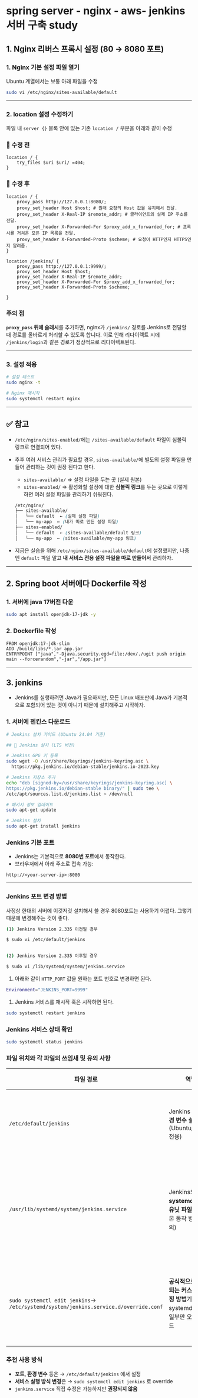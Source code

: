 # spring server - nginx - aws- jenkins 서버 구축 study

## 1. Nginx 리버스 프록시 설정 (80 → 8080 포트)

### 1. Nginx 기본 설정 파일 열기

Ubuntu 계열에서는 보통 아래 파일을 수정

```bash
sudo vi /etc/nginx/sites-available/default
```

---

### 2. location 설정 수정하기

파일 내 `server {}` 블록 안에 있는 기존 `location /` 부분을 아래와 같이 수정

### 🔹 수정 전

```
location / {
    try_files $uri $uri/ =404;
}
```

### 🔹 수정 후

```
location / {
    proxy_pass http://127.0.0.1:8080/;
    proxy_set_header Host $host; # 원래 요청의 Host 값을 유지해서 전달.
    proxy_set_header X-Real-IP $remote_addr; # 클라이언트의 실제 IP 주소를 전달.
    proxy_set_header X-Forwarded-For $proxy_add_x_forwarded_for; # 프록시를 거쳐온 모든 IP 목록을 전달.
    proxy_set_header X-Forwarded-Proto $scheme; # 요청이 HTTP인지 HTTPS인지 알려줌.
}

location /jenkins/ {
    proxy_pass http://127.0.0.1:9999/;
    proxy_set_header Host $host;
    proxy_set_header X-Real-IP $remote_addr;
    proxy_set_header X-Forwarded-For $proxy_add_x_forwarded_for;
    proxy_set_header X-Forwarded-Proto $scheme;

}

```

### 주의 점

**`proxy_pass` 뒤에 슬래시**를 추가하면, nginx가 `/jenkins/` 경로를 Jenkins로 전달할 때 경로를 올바르게 처리할 수 있도록 합니다. 이로 인해 리다이렉트 시에 `/jenkins/login`과 같은 경로가 정상적으로 리다이렉트된다.

---

### 3. 설정 적용

```bash
# 설정 테스트
sudo nginx -t

# Nginx 재시작
sudo systemctl restart nginx
```

---

## ✅ 참고

- `/etc/nginx/sites-enabled/`에는 `/sites-available/default` 파일이 심볼릭 링크로 연결되어 있다.
- 추후 여러 서비스 관리가 필요할 경우, `sites-available/`에 별도의 설정 파일을 만들어 관리하는 것이 권장 된다고 한다.
    - `sites-available/` ⇒ 설정 파일을 두는 곳 (실제 원본)
    - `sites-enabled/` ⇒ 활성화할 설정에 대한 **심볼릭 링크**를 두는 곳으로 이렇게 하면 여러 설정 파일을 관리하기 쉬워진다.
    
    ```scss
    /etc/nginx/
    ├── sites-available/
    │   └── default  ← (실제 설정 파일)
    │   └── my-app  ← (내가 따로 만든 설정 파일)
    ├── sites-enabled/
    │   └── default  ← (sites-available/default 링크)
    │   └── my-app  ← (sites-available/my-app 링크)
    ```
    
- 지금은 실습을 위해 `/etc/nginx/sites-available/default`에 설정했지만, 나중엔 `default` 파일 말고 **내 서비스 전용 설정 파일을 따로 만들어서** 관리하자.

---

## 2. Spring boot 서버에다  Dockerfile 작성

### 1. 서버에 java 17버전 다운

```bash
sudo apt install openjdk-17-jdk -y
```

### 2. Dockerfile 작성

```docker
FROM openjdk:17-jdk-slim
ADD /build/libs/*.jar app.jar
ENTRYPOINT ["java","-Djava.security.egd=file:/dev/./ugit push origin main --forcerandom","-jar","/app.jar"]
```

---

## 3. jenkins

- Jenkins를 실행하려면 Java가 필요하지만, 모든 Linux 배포판에 Java가 기본적으로 포함되어 있는 것이 아니기 때문에 설치해주고 시작하자.

### 1. 서버에 젠킨스 다운로드

```bash
# Jenkins 설치 가이드 (Ubuntu 24.04 기준)

## 🔧 Jenkins 설치 (LTS 버전)

# Jenkins GPG 키 등록
sudo wget -O /usr/share/keyrings/jenkins-keyring.asc \
  https://pkg.jenkins.io/debian-stable/jenkins.io-2023.key

# Jenkins 저장소 추가
echo "deb [signed-by=/usr/share/keyrings/jenkins-keyring.asc] \
https://pkg.jenkins.io/debian-stable binary/" | sudo tee \
/etc/apt/sources.list.d/jenkins.list > /dev/null

# 패키지 정보 업데이트
sudo apt-get update

# Jenkins 설치
sudo apt-get install jenkins
```

### Jenkins 기본 포트

- Jenkins는 기본적으로 **8080번 포트**에서 동작한다.
- 브라우저에서 아래 주소로 접속 가능:

```
http://<your-server-ip>:8080
```

---

### Jenkins 포트 변경 방법

사정상 한대의 서버에 이것저것 설치해서 쓸 경우 8080포트는 사용하기 어렵다. 그렇기때문에 변경해주는 것이 좋다.

```bash
(1) Jenkins Version 2.335 이전일 경우

$ sudo vi /etc/default/jenkins
 

(2) Jenkins Version 2.335 이후일 경우

$ sudo vi /lib/systemd/system/jenkins.service
```

1. 아래와 같이 `HTTP_PORT` 값을 원하는 포트 번호로 변경하면 된다.

```bash
Environment="JENKINS_PORT=9999"
```

1. Jenkins 서비스를 재시작 혹은 시작하면 된다.

```bash
sudo systemctl restart jenkins
```

### Jenkins 서비스 상태 확인

```bash
sudo systemctl status jenkins
```

### 파일 위치와 각 파일의 쓰임새 및 유의 사항

| 파일 경로 | 역할 | 주요 설정 항목 | 수정 시 주의사항 |
| --- | --- | --- | --- |
| `/etc/default/jenkins` | Jenkins **실행 환경 변수 설정 파일**(Ubuntu/Debian 전용) | - HTTP 포트 (`HTTP_PORT`)- Jenkins 홈 (`JENKINS_HOME`)- Java 옵션 (`JAVA_ARGS`)- JAVA_HOME 설정 등 | 수정 후 `sudo systemctl restart jenkins` 필요 |
| `/usr/lib/systemd/system/jenkins.service` | Jenkins의 **systemd 서비스 유닛 파일**(실제 데몬 동작 방식 정의) | - `ExecStart`로 실행 명령 지정- 사용자(`User`), 그룹(`Group`) 설정- 서비스 동작 방식 (Type, Restart 등) | 이 파일 직접 수정하면 나중에 패키지 업데이트 시 덮어씌워질 수 있음.수정 후 `sudo systemctl daemon-reload` 필수 |
| `sudo systemctl edit jenkins`→ `/etc/systemd/system/jenkins.service.d/override.conf` | **공식적으로 권장되는 커스터마이징 방법**기존 systemd 설정의 일부만 오버라이드 | 위 `.service` 파일과 동일한 형식으로 필요한 부분만 덮어쓰기 | 안전하게 수정 가능,패키지 업데이트에 영향 없음.수정 후 `daemon-reload` 및 `restart` 필요 |

### 추천 사용 방식

- **포트, 환경 변수** 등은 → `/etc/default/jenkins` 에서 설정
- **서비스 실행 방식 변경**은 → `sudo systemctl edit jenkins` 로 override
- `jenkins.service` 직접 수정은 가능하지만 **권장되지 않음**
